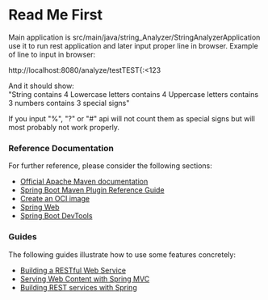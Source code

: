 # Read Me First
Main application is src/main/java/string_Analyzer/StringAnalyzerApplication use it to run rest application and later
 input proper line in browser.
 Example of line to input in browser: 
 
 http://localhost:8080/analyze/testTEST{:<123
 
 And it should show:  
 "String contains 4 Lowercase letters contains 4 Uppercase letters contains 3 numbers contains 3 special signs"
 
 If you input "%", "?" or "#" api will not count them as special signs but will most probably not work properly. 

### Reference Documentation
For further reference, please consider the following sections:

* [Official Apache Maven documentation](https://maven.apache.org/guides/index.html)
* [Spring Boot Maven Plugin Reference Guide](https://docs.spring.io/spring-boot/docs/2.3.4.RELEASE/maven-plugin/reference/html/)
* [Create an OCI image](https://docs.spring.io/spring-boot/docs/2.3.4.RELEASE/maven-plugin/reference/html/#build-image)
* [Spring Web](https://docs.spring.io/spring-boot/docs/2.3.4.RELEASE/reference/htmlsingle/#boot-features-developing-web-applications)
* [Spring Boot DevTools](https://docs.spring.io/spring-boot/docs/2.3.4.RELEASE/reference/htmlsingle/#using-boot-devtools)

### Guides
The following guides illustrate how to use some features concretely:

* [Building a RESTful Web Service](https://spring.io/guides/gs/rest-service/)
* [Serving Web Content with Spring MVC](https://spring.io/guides/gs/serving-web-content/)
* [Building REST services with Spring](https://spring.io/guides/tutorials/bookmarks/)

